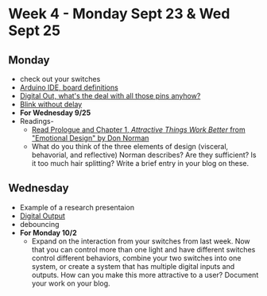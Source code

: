 # Week 4 - Monday Sept 23 & Wed Sept 25

## Monday
* check out your switches
* [Arduino IDE, board definitions](week4.md)
* [Digital Out, what's the deal with all those pins anyhow?](week4.md)
* [Blink without delay](https://gist.github.com/shfitz/ebcdd885c6dba4117ea96217d6777b47)
* **For Wednesday 9/25**
* Readings- 
  * [Read Prologue and Chapter 1, _Attractive Things Work Better_ from "Emotional Design" by Don Norman](https://ebookcentral-proquest-com.proxy.library.nyu.edu/lib/nyulibrary-ebooks/reader.action?docID=876410&ppg=16)
  * What do you think of the three elements of design (visceral, behavorial, and reflective) Norman describes? Are they sufficient? Is it too much hair splitting? Write a brief entry in your blog on these.

## Wednesday
* Example of a research presentaion
* [Digital Output](week4.md)
* debouncing
* **For Monday 10/2**
  * Expand on the interaction from your switches from last week. Now that you can control more than one light and have different switches control different behaviors, combine your two switches into one system, or create a system that has multiple digital inputs and outputs. How can you make this more attractive to a user? Document your work on your blog.
